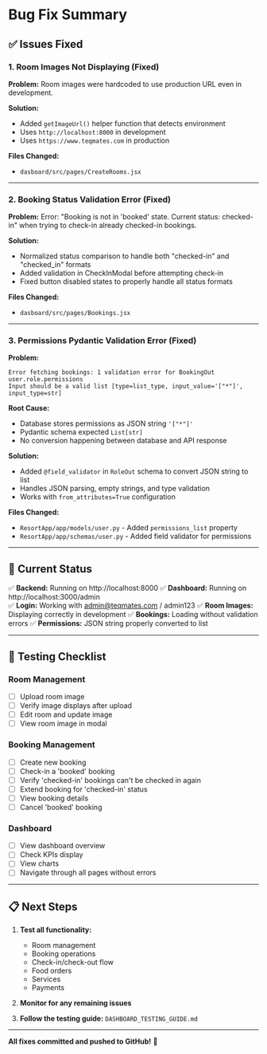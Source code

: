 # Bug Fix Summary

## ✅ Issues Fixed

### 1. Room Images Not Displaying (Fixed)
**Problem:** Room images were hardcoded to use production URL even in development.

**Solution:**
- Added `getImageUrl()` helper function that detects environment
- Uses `http://localhost:8000` in development
- Uses `https://www.teqmates.com` in production

**Files Changed:**
- `dasboard/src/pages/CreateRooms.jsx`

---

### 2. Booking Status Validation Error (Fixed)
**Problem:** Error: "Booking is not in 'booked' state. Current status: checked-in" when trying to check-in already checked-in bookings.

**Solution:**
- Normalized status comparison to handle both "checked-in" and "checked_in" formats
- Added validation in CheckInModal before attempting check-in
- Fixed button disabled states to properly handle all status formats

**Files Changed:**
- `dasboard/src/pages/Bookings.jsx`

---

### 3. Permissions Pydantic Validation Error (Fixed)
**Problem:** 
```
Error fetching bookings: 1 validation error for BookingOut user.role.permissions 
Input should be a valid list [type=list_type, input_value='["*"]', input_type=str]
```

**Root Cause:** 
- Database stores permissions as JSON string `'["*"]'`
- Pydantic schema expected `List[str]`
- No conversion happening between database and API response

**Solution:**
- Added `@field_validator` in `RoleOut` schema to convert JSON string to list
- Handles JSON parsing, empty strings, and type validation
- Works with `from_attributes=True` configuration

**Files Changed:**
- `ResortApp/app/models/user.py` - Added `permissions_list` property
- `ResortApp/app/schemas/user.py` - Added field validator for permissions

---

## 🎯 Current Status

✅ **Backend:** Running on http://localhost:8000
✅ **Dashboard:** Running on http://localhost:3000/admin  
✅ **Login:** Working with admin@teqmates.com / admin123
✅ **Room Images:** Displaying correctly in development
✅ **Bookings:** Loading without validation errors
✅ **Permissions:** JSON string properly converted to list

---

## 🧪 Testing Checklist

### Room Management
- [ ] Upload room image
- [ ] Verify image displays after upload
- [ ] Edit room and update image
- [ ] View room image in modal

### Booking Management
- [ ] Create new booking
- [ ] Check-in a 'booked' booking
- [ ] Verify 'checked-in' bookings can't be checked in again
- [ ] Extend booking for 'checked-in' status
- [ ] View booking details
- [ ] Cancel 'booked' booking

### Dashboard
- [ ] View dashboard overview
- [ ] Check KPIs display
- [ ] View charts
- [ ] Navigate through all pages without errors

---

## 📋 Next Steps

1. **Test all functionality:**
   - Room management
   - Booking operations
   - Check-in/check-out flow
   - Food orders
   - Services
   - Payments

2. **Monitor for any remaining issues**

3. **Follow the testing guide:** `DASHBOARD_TESTING_GUIDE.md`

---

**All fixes committed and pushed to GitHub!** 🎉

